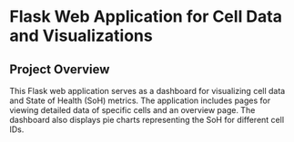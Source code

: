 # Flask Web Application for Cell Data and Visualizations

## Project Overview

This Flask web application serves as a dashboard for visualizing cell data and State of Health (SoH) metrics. The application includes pages for viewing detailed data of specific cells and an overview page.
The dashboard also displays pie charts representing the SoH for different cell IDs.

